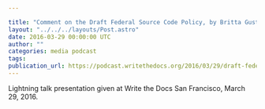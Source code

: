 ```yaml
---

title: "Comment on the Draft Federal Source Code Policy, by Britta Gustafson"
layout: "../../../layouts/Post.astro"
date: 2016-03-29 00:00:00 UTC
author: ""
categories: media podcast
tags:
publication_url: https://podcast.writethedocs.org/2016/03/29/draft-federal-policy-britta-gustafson/
---
```


Lightning talk presentation given at Write the Docs San Francisco, March 29, 2016.
